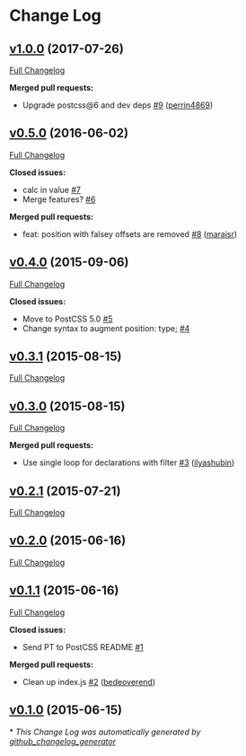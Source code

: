 # Change Log

## [v1.0.0](https://github.com/seaneking/postcss-position/tree/v1.0.0) (2017-07-26)
[Full Changelog](https://github.com/seaneking/postcss-position/compare/v0.5.0...v1.0.0)

**Merged pull requests:**

- Upgrade postcss@6 and dev deps [\#9](https://github.com/seaneking/postcss-position/pull/9) ([perrin4869](https://github.com/perrin4869))

## [v0.5.0](https://github.com/seaneking/postcss-position/tree/v0.5.0) (2016-06-02)
[Full Changelog](https://github.com/seaneking/postcss-position/compare/v0.4.0...v0.5.0)

**Closed issues:**

- calc in value [\#7](https://github.com/seaneking/postcss-position/issues/7)
- Merge features? [\#6](https://github.com/seaneking/postcss-position/issues/6)

**Merged pull requests:**

- feat: position with falsey offsets are removed [\#8](https://github.com/seaneking/postcss-position/pull/8) ([maraisr](https://github.com/maraisr))

## [v0.4.0](https://github.com/seaneking/postcss-position/tree/v0.4.0) (2015-09-06)
[Full Changelog](https://github.com/seaneking/postcss-position/compare/v0.3.1...v0.4.0)

**Closed issues:**

- Move to PostCSS 5.0 [\#5](https://github.com/seaneking/postcss-position/issues/5)
- Change syntax to augment position: type; [\#4](https://github.com/seaneking/postcss-position/issues/4)

## [v0.3.1](https://github.com/seaneking/postcss-position/tree/v0.3.1) (2015-08-15)
[Full Changelog](https://github.com/seaneking/postcss-position/compare/v0.3.0...v0.3.1)

## [v0.3.0](https://github.com/seaneking/postcss-position/tree/v0.3.0) (2015-08-15)
[Full Changelog](https://github.com/seaneking/postcss-position/compare/v0.2.1...v0.3.0)

**Merged pull requests:**

- Use single loop for declarations with filter [\#3](https://github.com/seaneking/postcss-position/pull/3) ([ilyashubin](https://github.com/ilyashubin))

## [v0.2.1](https://github.com/seaneking/postcss-position/tree/v0.2.1) (2015-07-21)
[Full Changelog](https://github.com/seaneking/postcss-position/compare/v0.2.0...v0.2.1)

## [v0.2.0](https://github.com/seaneking/postcss-position/tree/v0.2.0) (2015-06-16)
[Full Changelog](https://github.com/seaneking/postcss-position/compare/v0.1.1...v0.2.0)

## [v0.1.1](https://github.com/seaneking/postcss-position/tree/v0.1.1) (2015-06-16)
[Full Changelog](https://github.com/seaneking/postcss-position/compare/v0.1.0...v0.1.1)

**Closed issues:**

- Send PT to PostCSS README [\#1](https://github.com/seaneking/postcss-position/issues/1)

**Merged pull requests:**

- Clean up index.js [\#2](https://github.com/seaneking/postcss-position/pull/2) ([bedeoverend](https://github.com/bedeoverend))

## [v0.1.0](https://github.com/seaneking/postcss-position/tree/v0.1.0) (2015-06-15)


\* *This Change Log was automatically generated by [github_changelog_generator](https://github.com/skywinder/Github-Changelog-Generator)*
